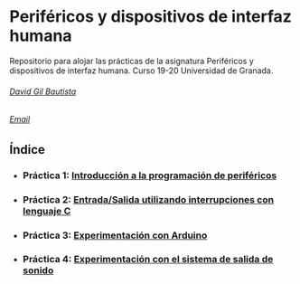 # Periféricos y dispositivos de interfaz humana

Repositorio para alojar las prácticas de la asignatura Periféricos y dispositivos de interfaz humana.
Curso 19-20 Universidad de Granada.

###### [David Gil Bautista](https://github.com/DavidBaug)
###### [Email](mailto:davidgilbautista@gmail.com)


## Índice

- ### Práctica 1: [Introducción a la programación de periféricos](P1/)

- ### Práctica 2: [Entrada/Salida utilizando interrupciones con lenguaje C](P2/)

- ### Práctica 3: [Experimentación con Arduino](P3/)

- ### Práctica 4: [Experimentación con el sistema de salida de sonido](P4/)
